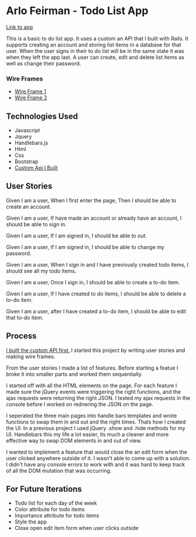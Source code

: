

# Arlo Feirman - Todo List App

[Link to app](https://arlofeirman.github.io/AF-fullstack-project-frontend2/)

This is a basic to do list app. It uses a custom an API
that I built with Rails. It supports creating an account and storing
list items in a database for that user. When the user signs in their
to do list will be in the same state it was when they left the app last.
A user can create, edit and delete list items as well as change their password.

### Wire Frames
-  [Wire Frame 1](http://i.imgur.com/tTYikxC.jpg)
-  [Wire Frame 2](http://i.imgur.com/fq5xNlj.jpg)


## Technologies Used

- Javascript
- Jquery
- Handlebars.js
- Html
- Css
- Bootstrap
- [Custom Api I Built](https://github.com/arlofeirman/AF-fullstack-project-backend)

## User Stories

Given I am a user,
When I first enter the page,
Then I should be able to create an account.

Given I am a user,
If have made an account or already have an account,
I should be able to sign in.

Given I am a user,
If I am signed in,
I should be able to out.

Given I am a user,
If I am signed in,
I should be able to change my password.

Given I am a user,
When I sign in and I have previously created todo items,
I should see all my todo items.

Given I am a user,
Once I sign in,
I should be able to create a to-do item.

Given I am a user,
If I have created to do items,
I should be able to delete a to-do item.

Given I am a user,
after I have created a to-do item,
I should be able to edit that to-do item.

## Process

[I built the custom API first.](https://github.com/arlofeirman/AF-fullstack-project-backend)
I started this project by writing user stories and making wire frames.

From the user stories I made a list of features.
Before starting a featue I broke it into smaller parts and worked them sequentially.


I started off with all the HTML elements on the page. For each feature I 
made sure the jQuery events were triggering the right functions, and the ajax
requests were returning the right JSON. I tested my ajax requests in the console
before I worked on rednering the JSON on the page.

I seperated the three main pages into handle bars templates and wrote
functions to swap them in and out and the right times. Thats how I created the UI.
In a previous project I used jQuery .show and .hide methods for my UI. 
Handlebars this my life a lot easier, its much a cleaner and more effective
way to swap DOM elements in and out of view.

I wanted to implement a feature that would close the an edit form 
when the user clicked anywhere outside of it. I wasn't able to come up with a solution.
I didn't have any console errors to work with and it was hard to keep track 
of all the DOM mutation that was occurring.

## For Future Iterations
- Todo list for each day of the week
- Color attribute for todo items
- Importance attribute for todo items
- Style the app
- Close open edit item form when user clicks outside

